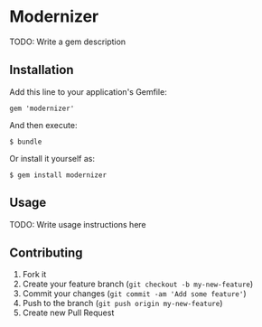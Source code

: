 # Modernizer

TODO: Write a gem description

## Installation

Add this line to your application's Gemfile:

    gem 'modernizer'

And then execute:

    $ bundle

Or install it yourself as:

    $ gem install modernizer

## Usage

TODO: Write usage instructions here

## Contributing

1. Fork it
2. Create your feature branch (`git checkout -b my-new-feature`)
3. Commit your changes (`git commit -am 'Add some feature'`)
4. Push to the branch (`git push origin my-new-feature`)
5. Create new Pull Request
